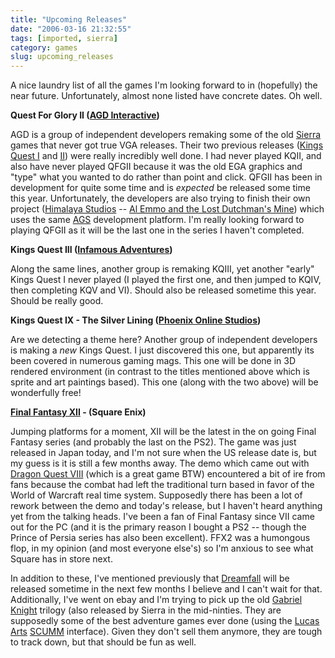 ```yaml
---
title: "Upcoming Releases"
date: "2006-03-16 21:32:55"
tags: [imported, sierra]
category: games
slug: upcoming_releases
---
```


A nice laundry list of all the games I'm looking forward to in (hopefully) the near future. Unfortunately, almost none listed have concrete dates. Oh well.

<strong>Quest For Glory II (<a href="http://www.agdinteractive.com">AGD Interactive</a>)</strong>

AGD is a group of independent developers remaking some of the old <a href="http://www.sierra.com">Sierra</a> games that never got true VGA releases. Their two previous releases (<a href="http://www.agdinteractive.com/KQ1.php">Kings Quest I</a> and <a href="http://www.agdinteractive.com/KQ2.php">II</a>) were really incredibly well done. I had never played KQII, and also have never played QFGII because it was the old EGA graphics and "type" what you wanted to do rather than point and click. QFGII has been in development for quite some time and is <em>expected</em> be released some time this year. Unfortunately, the developers are also trying to finish their own project (<a href="http://www.himalayastudios.com/">Himalaya Studios</a> -- <a href="http://www.himalayastudios.com/wq.htm">Al Emmo and the Lost Dutchman's Mine</a>) which uses the same <a href="http://www.bigbluecup.com/">AGS</a> development platform. I'm really looking forward to playing QFGII as it will be the last one in the series I haven't completed.

<strong>Kings Quest III (<a href="http://www.infamous-adventures.com/">Infamous Adventures</a>)</strong>

Along the same lines, another group is remaking KQIII, yet another "early" Kings Quest I never played (I played the first one, and then jumped to KQIV, then completing KQV and VI). Should also be released sometime this year. Should be really good.

<strong>Kings Quest IX - The Silver Lining (<a href="http://www.kqix.com/home.php">Phoenix Online Studios</a>)</strong>

Are we detecting a theme here? Another group of independent developers is making a <em>new</em> Kings Quest. I just discovered this one, but apparently its been covered in numerous gaming mags. This one will be done in 3D rendered environment (in contrast to the titles mentioned above which is sprite and art paintings based). This one (along with the two above) will be wonderfully free!

<strong><a href="http://www.ffxii.net/">Final Fantasy XII</a> - (Square Enix)</strong>

Jumping platforms for a moment, XII will be the latest in the on going Final Fantasy series (and probably the last on the PS2). The game was just released in Japan today, and I'm not sure when the US release date is, but my guess is it is still a few months away. The demo which came out with <a href="http://www.dqshrine.com/dq/dq8/">Dragon Quest VIII</a> (which is a great game BTW) encountered a bit of ire from fans because the combat had left the traditional turn based in favor of the World of Warcraft real time system. Supposedly there has been a lot of rework between the demo and today's release, but I haven't heard anything yet from the talking heads. I've been a fan of Final Fantasy since VII came out for the PC (and it is the primary reason I bought a PS2 -- though the Prince of Persia series has also been excellent). FFX2 was a humongous flop, in my opinion (and most everyone else's) so I'm anxious to see what Square has in store next.

In addition to these, I've mentioned previously that <a href="http://www.dreamfall.com/">Dreamfall</a> will be released sometime in the next few months I believe and I can't wait for that. Additionally, I've went on ebay and I'm trying to pick up the old <a href="http://www.if-legends.org/~adventure/Sierra_On-Line,_Inc/GabrielKnight.html">Gabriel Knight</a> trilogy (also released by Sierra in the mid-ninties. They are supposedly some of the best adventure games ever done (using the <a href="http://www.lucasarts.com/">Lucas Arts</a> <a href="http://www.scummvm.org/">SCUMM</a> interface). Given they don't sell them anymore, they are tough to track down, but that should be fun as well.
